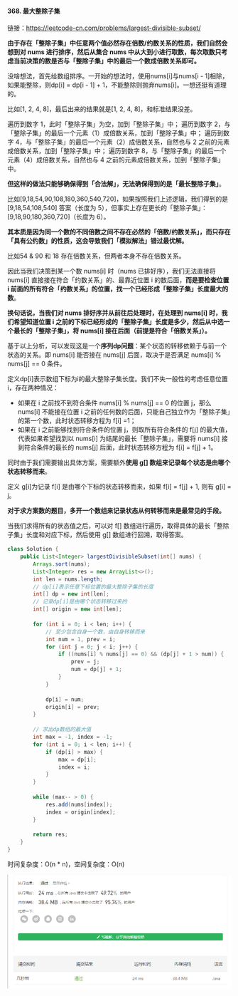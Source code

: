 #### 368. 最大整除子集

链接：https://leetcode-cn.com/problems/largest-divisible-subset/

**由于存在「整除子集」中任意两个值必然存在倍数/约数关系的性质，我们自然会想到对 nums 进行排序，然后从集合 nums 中从大到小进行取数，每次取数只考虑当前决策的数是否与「整除子集」中的最后一个数成倍数关系即可。**

没啥想法，首先给数组排序。一开始的想法时，使用nums[i]与nums[i - 1]相除，如果能整除，则dp[i] = dp[i - 1] + 1，不能整除则抛弃nums[i]。一想还挺有道理的。

比如[1, 2, 4, 8]，最后出来的结果就是[1, 2, 4, 8]，和标准结果没差。

遍历到数字 1，此时「整除子集」为空，加到「整除子集」中；
遍历到数字 2，与「整除子集」的最后一个元素（1）成倍数关系，加到「整除子集」中；
遍历到数字 4，与「整除子集」的最后一个元素（2）成倍数关系，自然也与 2 之前的元素成倍数关系，加到「整除子集」中；
遍历到数字 8，与「整除子集」的最后一个元素（4）成倍数关系，自然也与 4 之前的元素成倍数关系，加到「整除子集」中。

**但这样的做法只能够确保得到「合法解」，无法确保得到的是「最长整除子集」**。

比如[9,18,54,90,108,180,360,540,720]，如果按照我们上述逻辑，我们得到的是 [9,18,54,108,540] 答案（长度为 5），但事实上存在更长的「整除子集」： [9,18,90,180,360,720]（长度为 6）。

**其本质是因为同一个数的不同倍数之间不存在必然的「倍数/约数关系」，而只存在「具有公约数」的性质，这会导致我们「模拟解法」错过最优解。**

比如54 & 90 和 18 存在倍数关系，但两者本身不存在倍数关系。

因此当我们决策到某一个数 nums[i] 时（nums 已排好序），我们无法直接将 nums[i] 直接接在符合「约数关系」的、最靠近位置 i 的数后面，**而是要检查位置 i 前面的所有符合「约数关系」的位置，找一个已经形成「整除子集」长度最大的数**。

**换句话说，当我们对 nums 排好序并从前往后处理时，在处理到 nums[i] 时，我们希望知道位置 i 之前的下标已经形成的「整除子集」长度是多少，然后从中选一个最长的「整除子集」，将 nums[i] 接在后面（前提是符合「倍数关系」）。**

基于以上分析，可以发现这是一个**序列dp问题**：某个状态的转移依赖于与前一个状态的关系。即 nums[i] 能否接在 nums[j] 后面，取决于是否满足 nums[i] % nums[j] == 0 条件。

定义dp[i]表示数组下标为i的最大整除子集长度。我们不失一般性的考虑任意位置 i，存在两种情况：

- 如果在 i 之前找不到符合条件 nums[i] % nums[j] == 0 的位置 j，那么 nums[i] 不能接在位置 i 之前的任何数的后面，只能自己独立作为「整除子集」的第一个数，此时状态转移方程为 f[i] =1；
- 如果在 i 之前能够找到符合条件的位置 j，则取所有符合条件的 f[j] 的最大值，代表如果希望找到以 nums[i] 为结尾的最长「整除子集」，需要将 nums[i] 接到符合条件的最长的 nums[j] 后面，此时状态转移方程为 f[i] = f[j] + 1。

同时由于我们需要输出具体方案，需要额外**使用 g[] 数组来记录每个状态是由哪个状态转移而来**。

定义 g[i]为记录 f[i] 是由哪个下标的状态转移而来，如果 f[i] = f[j] + 1, 则有 g[i] = j。

**对于求方案数的题目，多开一个数组来记录状态从何转移而来是最常见的手段。**

当我们求得所有的状态值之后，可以对 f[] 数组进行遍历，取得具体的最长「整除子集」长度和对应下标，然后使用 g[] 数组进行回溯，取得答案。

```java
class Solution {
    public List<Integer> largestDivisibleSubset(int[] nums) {
        Arrays.sort(nums);
        List<Integer> res = new ArrayList<>();
        int len = nums.length;
        // dp[i]表示任意下标位置的最大整除子集的长度
        int[] dp = new int[len];
        // 记录dp[i]是由哪个状态转移过来的
        int[] origin = new int[len];

        for (int i = 0; i < len; i++) {
            // 至少包含自身一个数，由自身转移而来
            int num = 1, prev = i;
            for (int j = 0; j < i; j++) {
                if ((nums[i] % nums[j] == 0) && (dp[j] + 1 > num)) {
                    prev = j;
                    num = dp[j] + 1;
                }
            }

            dp[i] = num;
            origin[i] = prev;
        }

        // 求出dp数组的最大值
        int max = -1, index = -1;
        for (int i = 0; i < len; i++) {
            if (dp[i] > max) {
                max = dp[i];
                index = i;
            }
        }

        while (max-- > 0) {
            res.add(nums[index]);
            index = origin[index];
        }

        return res;
    }
}
```

时间复杂度：O(n * n)，空间复杂度：O(n)

![image-20210423235217526](368.最大整除子集.assets/image-20210423235217526.png)